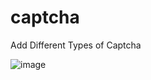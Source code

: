 # captcha
Add Different Types of Captcha

![image](https://github.com/harshsinghcs/captcha/assets/115187902/0e777130-a639-45fe-a2b9-2f0d648074b8)
